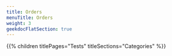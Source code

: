 ```yaml
---
title: Orders
menuTitle: Orders
weight: 3 
geekdocFlatSection: true
---
```


{{% children titlePages="Tests" titleSections="Categories" %}}

